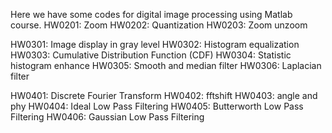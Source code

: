 Here we have some codes for digital image processing using Matlab course.
HW0201: Zoom
HW0202: Quantization
HW0203: Zoom unzoom

HW0301: Image display in gray level
HW0302: Histogram equalization
HW0303: Cumulative Distribution Function (CDF)
HW0304: Statistic histogram enhance
HW0305: Smooth and median filter
HW0306: Laplacian filter

HW0401: Discrete Fourier Transform
HW0402: fftshift
HW0403: angle and phy
HW0404: Ideal Low Pass Filtering
HW0405: Butterworth Low Pass Filtering
HW0406: Gaussian Low Pass Filtering
